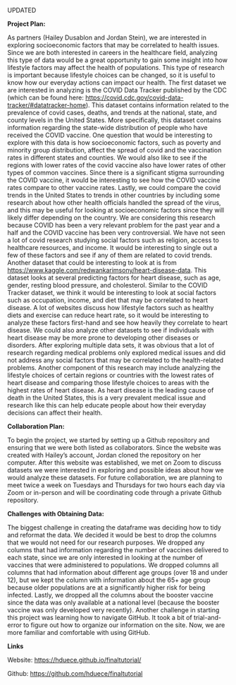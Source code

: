 UPDATED

**Project Plan:** 

As partners (Hailey Dusablon and Jordan Stein), we are interested in exploring socioeconomic factors that may be correlated to health issues. 
Since we are both interested in careers in the healthcare field, analyzing this type of data would be a great opportunity to gain some insight 
into how lifestyle factors may affect the health of populations. This type of research is important because lifestyle choices can be changed, 
so it is useful to know how our everyday actions can impact our health. The first dataset we are interested in analyzing is the COVID Data Tracker 
published by the CDC (which can be found here: https://covid.cdc.gov/covid-data-tracker/#datatracker-home). This dataset contains information 
related to the prevalence of covid cases, deaths, and trends at the national, state, and county levels in the United States. More specifically, 
this dataset contains information regarding the state-wide distribution of people who have received the COVID vaccine. One question that would be 
interesting to explore with this data is how socioeconomic factors, such as poverty and minority group distribution, affect the spread of covid and 
the vaccination rates in different states and counties. We would also like to see if the regions with lower rates of the covid vaccine also have 
lower rates of other types of common vaccines. Since there is a significant stigma surrounding the COVID vaccine, it would be interesting to see 
how the COVID vaccine rates compare to other vaccine rates. Lastly, we could compare the covid trends in the United States to trends in other 
countries by including some research about how other health officials handled the spread of the virus, and this may be useful for looking at 
socioeconomic factors since they will likely differ depending on the country. We are considering this research because COVID has been a very 
relevant problem for the past year and a half and the COVID vaccine has been very controversial. We have not seen a lot of covid research 
studying social factors such as religion, access to healthcare resources, and income. It would be interesting to single out a few of these 
factors and see if any of them are related to covid trends. 
Another dataset that could  be interesting to look at is from https://www.kaggle.com/redwankarimsony/heart-disease-data. This dataset looks at several 
predicting factors for heart disease, such as age, gender, resting blood pressure, and cholesterol. Similar to the COVID Tracker dataset, we think it 
would be interesting to look at social factors such as occupation, income, and diet that may be correlated to heart disease. A lot of websites discuss 
how lifestyle factors such as healthy diets and exercise can reduce heart rate, so it would be interesting to analyze these factors first-hand and see 
how heavily they correlate to heart disease. We could also analyze other datasets to see if individuals with heart disease may be more prone to developing 
other diseases or disorders. After exploring multiple data sets, it was obvious that a lot of research regarding medical problems only explored medical 
issues and did not address any social factors that may be correlated to the health-related problems. Another component of this research may include 
analyzing the lifestyle choices of certain regions or countries with the lowest rates of heart disease and comparing those lifestyle choices to areas 
with the highest rates of heart disease. As heart disease is the leading cause of death in the United States, this is a very prevalent medical issue and 
research like this can help educate people about how their everyday decisions can affect their health. 


**Collaboration Plan:**

To begin the project, we started by setting up a Github repository and ensuring that we were both listed as collaborators. Since the 
website was created with Hailey’s account, Jordan cloned the repository on her computer. After this website was established, we met on 
Zoom to discuss datasets we were interested in exploring and possible ideas about how we would analyze these datasets. For future 
collaboration, we are planning to meet twice a week on Tuesdays and Thursdays for two hours each day via Zoom or in-person and will 
be coordinating code through a private Github repository. 


**Challenges with Obtaining Data:**

The biggest challenge in creating the dataframe was deciding how to tidy and reformat the data. We decided it would be best to drop the 
columns that we would not need for our research purposes. We dropped any columns that had information regarding the number of vaccines 
delivered to each state, since we are only interested in looking at the number of vaccines that were administered to populations. We 
dropped columns all columns that had information about different age groups (over 18 and under 12), but we kept the column with information 
about the 65+ age group because older populations are at a significantly higher risk for being infected. Lastly, we dropped all the columns 
about the booster vaccine since the data was only available at a national level (because the booster vaccine was only developed very recently). 
Another challenge in starting this project was learning how to navigate GitHub. It took a bit of trial-and-error to figure out how to organize 
our information on the site. Now, we are more familiar and comfortable with using GitHub.

**Links**

Website: https://hduece.github.io/finaltutorial/

Github: https://github.com/hduece/finaltutorial
